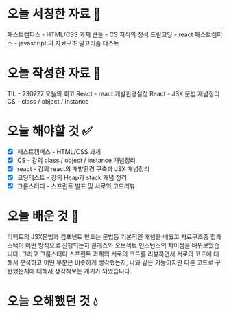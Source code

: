 # 오늘 서칭한 자료 📖
패스트캠퍼스 - HTML/CSS 과제
큰돌 - CS 지식의 정석
드림코딩 - react
패스트캠퍼스 - javascript 의 자료구조 알고리즘 테스트

# 오늘 작성한 자료 📃
TIL - 230727 오늘의 회고
React - react 개발환경설정
React - JSX 문법 개념정리
CS - class / object / instance 
# 오늘 해야할 것 ✅
- [x] 패스트캠퍼스 - HTML/CSS 과제
- [x] CS - 강의 class / object / instance 개념정리
- [x] react - 강의 react의 개발환경 구축과 JSX 개념정리
- [x] 코딩테스트 - 강의 Heap과 stack 개념 정리
- [x] 그룹스터디 - 스프린트 발표 및 서로의 코드리뷰 

# 오늘 배운 것 🌈
리액트의 JSX문법과 컴포넌트 만드는 문법등 기본적인 개념을 배웠고
자료구조중 힙과 스택이 어떤 방식으로 진행되는지
클래스와 오브젝트 인스턴스의 차이점을 배워보았습니다.
그리고 그룹스터디 스프린트 과제의 서로의 코드를 리뷰하면서
서로의 코드에 대해서 분석하고 어떤 부분은 비슷하게 생각했는지, 나와 같은 기능이지만
다른 코드로 구현했는지에 대해서 생각해보는 계기가 되었습니다.

# 오늘 오해했던 것 💧


